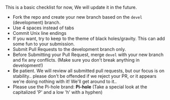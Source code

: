 This is a basic checklist for now, We will update it in the future.

* Fork the repo and create your new branch based on the `devel` (development) branch.
* Use 4 spaces instead of tabs
* Commit Unix line endings
* If you want, try to keep to the theme of black holes/gravity. This can add some fun to your submission.
* Submit Pull Requests to the development branch only.
* Before Submitting your Pull Request, merge `devel` with your new branch and fix any conflicts. (Make sure you don't break anything in development!)
* Be patient. We will review all submitted pull requests, but our focus is on stability.. please don't be offended if we reject your PR, or it appears we're doing nothing with it! We'll get around to it..
* Please use the Pi-hole brand: **Pi-hole** (Take a special look at the capitalized 'P' and a low 'h' with a hyphen)
